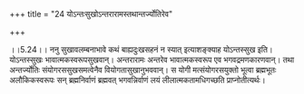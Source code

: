 +++
title = "24 योऽन्तःसुखोऽन्तरारामस्तथान्तर्ज्योतिरेव"

+++
  
  
।।5.24।। ननु सुखावलम्बनाभावे कथं बाह्यदुःखसहनं न स्यात् इत्याशङ्क्याह
योऽन्तस्सुख इति। योऽन्तस्सुखः भावात्मकस्वरूपसुखवान्। अन्तरारामः अन्तरेव
भावात्मकस्वरूप एव भगवद्रमणकारणवान्। तथा अन्तर्ज्योतिः
संयोगरससुखसमत्वेनैव वियोगतासुखानुभववान्। स योगी मत्संयोगरसयुक्तो भूत्वा
ब्रह्मभूतः अलौकिकस्वरूपः सन् ब्रह्मनिर्वाणं ब्रह्मवत् भगवन्निर्वाणं लयं
लीलात्मकतामधिगच्छति प्राप्नोतीत्यर्थः।  
  
